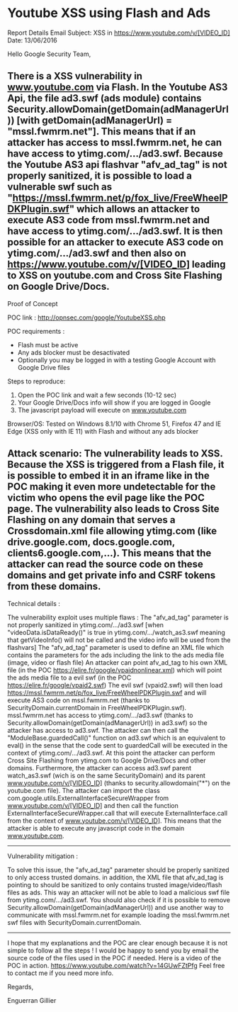 # Youtube XSS using Flash and Ads

Report Details
Email Subject: XSS in https://www.youtube.com/v/[VIDEO_ID]
Date: 13/06/2016

Hello Google Security Team,

There is a XSS vulnerability in www.youtube.com via Flash.
In the Youtube AS3 Api, the file ad3.swf (ads module) contains Security.allowDomain(getDomain(adManagerUrl)) [with getDomain(adManagerUrl) = "mssl.fwmrm.net"]. This means that if an attacker has access to mssl.fwmrm.net, he can have access to ytimg.com/.../ad3.swf. Because the Youtube AS3 api flashvar "afv_ad_tag" is not properly sanitized, it is possible to load a vulnerable swf such as "https://mssl.fwmrm.net/p/fox_live/FreeWheelPDKPlugin.swf" which allows an attacker to execute AS3 code from mssl.fwmrm.net and have access to ytimg.com/.../ad3.swf. It is then possible for an attacker to execute AS3 code on ytimg.com/.../ad3.swf and then also on https://www.youtube.com/v/[VIDEO_ID] leading to XSS on youtube.com and Cross Site Flashing on Google Drive/Docs.
----------
Proof of Concept

POC link :
http://opnsec.com/google/YoutubeXSS.php

POC requirements :
- Flash must be active
- Any ads blocker must be desactivated
- Optionally you may be logged in with a testing Google Account with Google Drive files

Steps to reproduce:
1. Open the POC link and wait a few seconds (10-12 sec)
2. Your Google Drive/Docs info will show if you are logged in Google
3. The javascript payload will execute on www.youtube.com

Browser/OS: Tested on Windows 8.1/10 with Chrome 51, Firefox 47 and IE Edge (XSS only with IE 11) with Flash and without any ads blocker

Attack scenario:
The vulnerability leads to XSS. Because the XSS is triggered from a Flash file, it is possible to embed it in an iframe like in the POC making it even more undetectable for the victim who opens the evil page like the POC page. The vulnerability also leads to Cross Site Flashing on any domain that serves a Crossdomain.xml file allowing ytimg.com (like drive.google.com, docs.google.com, clients6.google.com,...). This means that the attacker can read the source code on these domains and get private info and CSRF tokens from these domains.
---------
Technical details :

The vulnerability exploit uses multiple flaws :
The "afv_ad_tag" parameter is not properly sanitized in ytimg.com/.../ad3.swf [when "videoData.isDataReady()" is true in ytimg.com/.../watch_as3.swf meaning that getVideoInfo() will not be called and the video info will be used from the flashvars]
The "afv_ad_tag" parameter is used to define an XML file which contains the parameters for the ads including the link to the ads media file (image, video or flash file)
An attacker can point afv_ad_tag to his own XML file (in the POC https://elire.fr/google/vpaidnonlinear.xml) which will point the ads media file to a evil swf (in the POC https://elire.fr/google/vpaid2.swf)
The evil swf (vpaid2.swf) will then load https://mssl.fwmrm.net/p/fox_live/FreeWheelPDKPlugin.swf and will execute AS3 code on mssl.fwmrm.net (thanks to SecurityDomain.currentDomain in FreeWheelPDKPlugin.swf). mssl.fwmrm.net has access to ytimg.com/.../ad3.swf (thanks to Security.allowDomain(getDomain(adManagerUrl)) in ad3.swf) so the attacker has access to ad3.swf. 
The attacker can then call the "ModuleBase.guardedCall()" function on ad3.swf which is an equivalent to eval() in the sense that the code sent to guardedCall will be executed in the context of ytimg.com/.../ad3.swf. 
At this point the attacker can perform Cross Site Flashing from ytimg.com to Google Drive/Docs and other domains.
Furthermore, the attacker can access ad3.swf parent watch_as3.swf (wich is on the same SecurityDomain) and its parent www.youtube.com/v/[VIDEO_ID] (thanks to security.allowdomain("*") on the youtube.com file). The attacker can import the class com.google.utils.ExternalInterfaceSecureWrapper from www.youtube.com/v/[VIDEO_ID] and then call the function ExternalInterfaceSecureWrapper.call that will execute ExternalInterface.call from the context of www.youtube.com/v/[VIDEO_ID]. This means that the attacker is able to execute any javascript code in the domain www.youtube.com.

--------
Vulnerability mitigation :

To solve this issue, the "afv_ad_tag" parameter should be properly sanitized to only access trusted domains. in addition, the XML file that afv_ad_tag is pointing to should be sanitized to only contains trusted image/video/flash files as ads. This way an attacker will not be able to load a malicious swf file from ytimg.com/.../ad3.swf. You should also check if it is possible to remove Security.allowDomain(getDomain(adManagerUrl)) and use another way to communicate with mssl.fwmrm.net for example loading the mssl.fwmrm.net swf files with SecurityDomain.currentDomain.

-------
I hope that my explanations and the POC are clear enough because it is not simple to follow all the steps ! I would be happy to send you by email the source code of the files used in the POC if needed.
Here is a video of the POC in action. https://www.youtube.com/watch?v=14GUwFZtPfg
Feel free to contact me if you need more info.

Regards,

Enguerran Gillier